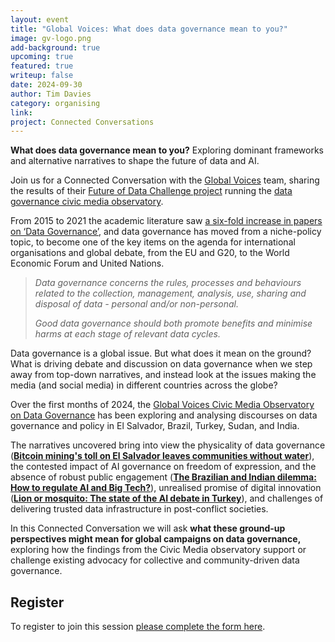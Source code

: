 ```yaml
---
layout: event
title: "Global Voices: What does data governance mean to you?"
image: gv-logo.png
add-background: true
upcoming: true
featured: true
writeup: false
date: 2024-09-30
author: Tim Davies
category: organising
link: 
project: Connected Conversations
---
```


**What does data governance mean to you?** Exploring dominant frameworks and alternative narratives to shape the future of data and AI.

Join us for a Connected Conversation with the [Global Voices](https://globalvoices.org/) team, sharing the results of their [Future of Data Challenge project](https://www.futureofdatachallenge.org/winners/stichting-global-voices) running the [data governance civic media observatory](https://globalvoices.org/special/data-narratives-cmo/). 

<!--more-->

From 2015 to 2021 the academic literature saw [a six-fold increase in papers on ‘Data Governance’](https://www.thedatasphere.org/wp-content/uploads/2022/11/Data-governance-and-the-Datasphere-Literature-Review-2022.-Tim-Davies.pdf), and data governance has moved from a niche-policy topic, to become one of the key items on the agenda for international organisations and global debate, from the EU and G20, to the World Economic Forum and United Nations. 

> _Data governance concerns the rules, processes and behaviours related to the collection, management, analysis, use, sharing and disposal of data - personal and/or non-personal._
>
> _Good data governance should both promote benefits and minimise harms at each stage of relevant data cycles._

Data governance is a global issue. But what does it mean on the ground? What is driving debate and discussion on data governance when we step away from top-down narratives, and instead look at the issues making the media (and social media) in different countries across the globe? 

Over the first months of 2024, the [Global Voices Civic Media Observatory on Data Governance](https://globalvoices.org/special/data-narratives-cmo/) has been exploring and analysing discourses on data governance and policy in El Salvador, Brazil, Turkey, Sudan, and India. 

The narratives uncovered bring into view the physicality of data governance (**[Bitcoin mining's toll on El Salvador leaves communities without water](https://globalvoices.org/2024/05/31/bitcoin-minings-toll-on-el-salvador-leaves-communities-without-water/)**), the contested impact of AI governance on freedom of expression, and the absence of robust public engagement (**[The Brazilian and Indian dilemma: How to regulate AI and Big Tech?](https://globalvoices.org/2024/05/31/the-brazilian-and-indian-dilemma-how-to-regulate-ai-and-big-tech/)**), unrealised promise of digital innovation (**[Lion or mosquito: The state of the AI debate in Turkey](https://globalvoices.org/2024/05/31/lion-or-mosquito-the-state-of-the-ai-debate-in-turkey/)**), and challenges of delivering trusted data infrastructure in post-conflict societies. 

In this Connected Conversation we will ask **what these ground-up perspectives might mean for global campaigns on data governance,** exploring how the findings from the Civic Media observatory support or challenge existing advocacy for collective and community-driven data governance. 

## Register

To register to join this session [please complete the form here](https://us06web.zoom.us/meeting/register/tZModOGsqTItHN3tyqNbt0Z9_EvfnezBswyO#/registration). 
